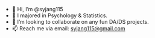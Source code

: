 - 👋 Hi, I’m @syjang115
- 🌱 I majored in Psychology & Statistics.
- 💞️ I’m looking to collaborate on any fun DA/DS projects.
- 📫 Reach me via email: syjang115@gmail.com

<!---
syjang99/syjang99 is a ✨ special ✨ repository because its `README.md` (this file) appears on your GitHub profile.
You can click the Preview link to take a look at your changes.
--->
